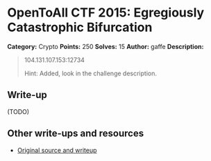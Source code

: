 # OpenToAll CTF 2015: Egregiously Catastrophic Bifurcation

**Category:** Crypto
**Points:** 250
**Solves:** 15
**Author:** gaffe
**Description:** 

> 104.131.107.153:12734
>
> Hint: Added, look in the challenge description.

## Write-up

(TODO)

## Other write-ups and resources

* [Original source and writeup](https://github.com/gaffe23/gaffe-ota2/tree/master/egregiously-catastrophic-bifurcation)
